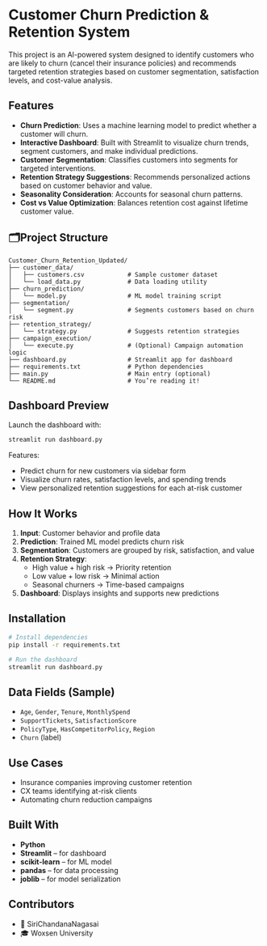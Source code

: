 




# Customer Churn Prediction & Retention System

This project is an AI-powered system designed to identify customers who are likely to churn (cancel their insurance policies) and recommends targeted retention strategies based on customer segmentation, satisfaction levels, and cost-value analysis.

##  Features

-  **Churn Prediction**: Uses a machine learning model to predict whether a customer will churn.  
- **Interactive Dashboard**: Built with Streamlit to visualize churn trends, segment customers, and make individual predictions.  
- **Customer Segmentation**: Classifies customers into segments for targeted interventions.  
-  **Retention Strategy Suggestions**: Recommends personalized actions based on customer behavior and value.  
- **Seasonality Consideration**: Accounts for seasonal churn patterns.  
- **Cost vs Value Optimization**: Balances retention cost against lifetime customer value.  

## 🗂Project Structure

```
Customer_Churn_Retention_Updated/
├── customer_data/
│   ├── customers.csv            # Sample customer dataset
│   └── load_data.py             # Data loading utility
├── churn_prediction/
│   └── model.py                 # ML model training script
├── segmentation/
│   └── segment.py               # Segments customers based on churn risk
├── retention_strategy/
│   └── strategy.py              # Suggests retention strategies
├── campaign_execution/
│   └── execute.py               # (Optional) Campaign automation logic
├── dashboard.py                 # Streamlit app for dashboard
├── requirements.txt             # Python dependencies
├── main.py                      # Main entry (optional)
└── README.md                    # You’re reading it!
```

##  Dashboard Preview

Launch the dashboard with:

```bash
streamlit run dashboard.py
```

Features:
- Predict churn for new customers via sidebar form  
-  Visualize churn rates, satisfaction levels, and spending trends  
-  View personalized retention suggestions for each at-risk customer  

##  How It Works

1. **Input**: Customer behavior and profile data  
2. **Prediction**: Trained ML model predicts churn risk  
3. **Segmentation**: Customers are grouped by risk, satisfaction, and value  
4. **Retention Strategy**:
   - High value + high risk → Priority retention
   - Low value + low risk → Minimal action
   - Seasonal churners → Time-based campaigns  
5. **Dashboard**: Displays insights and supports new predictions  

##  Installation

```bash
# Install dependencies
pip install -r requirements.txt

# Run the dashboard
streamlit run dashboard.py
```

## Data Fields (Sample)

- `Age`, `Gender`, `Tenure`, `MonthlySpend`  
- `SupportTickets`, `SatisfactionScore`  
- `PolicyType`, `HasCompetitorPolicy`, `Region`  
- `Churn` (label)  

##  Use Cases

- Insurance companies improving customer retention  
- CX teams identifying at-risk clients  
- Automating churn reduction campaigns  

##  Built With

- **Python**
- **Streamlit** – for dashboard
- **scikit-learn** – for ML model
- **pandas** – for data processing
- **joblib** – for model serialization

## Contributors

- 👤 SiriChandanaNagasai  
- 🎓 Woxsen University

